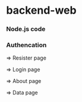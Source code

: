 # backend-web

### Node.js code

### Authencation  

=> Resister page

=> Login page
      

=> About page

=> Data page
